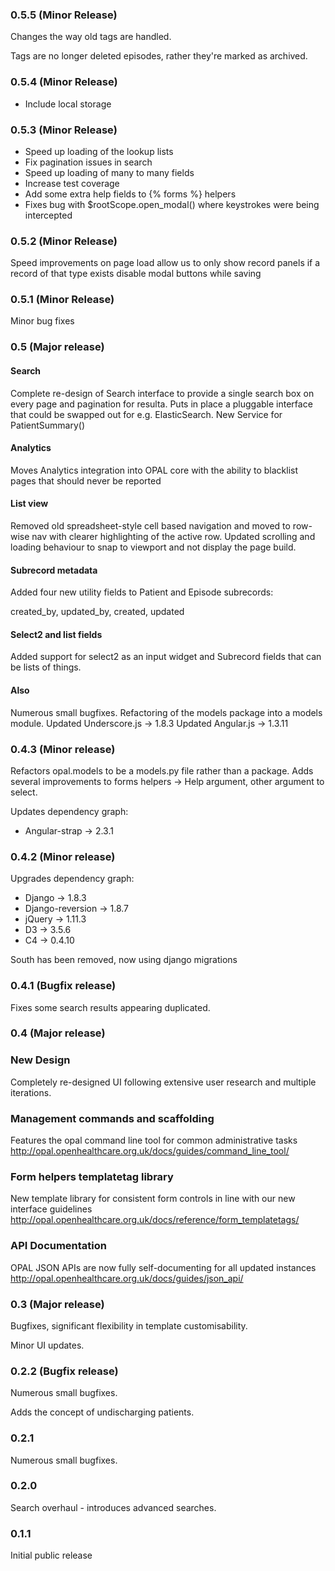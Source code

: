 ### 0.5.5 (Minor Release)
Changes the way old tags are handled. 

Tags are no longer deleted episodes, rather they're marked as archived.


### 0.5.4 (Minor Release)
* Include local storage


### 0.5.3 (Minor Release)
* Speed up loading of the lookup lists
* Fix pagination issues in search
* Speed up loading of many to many fields
* Increase test coverage
* Add some extra help fields to {% forms %} helpers
* Fixes bug with $rootScope.open_modal() where keystrokes were being intercepted

### 0.5.2 (Minor Release)
Speed improvements on page load
allow us to only show record panels if a record of that type exists
disable modal buttons while saving


### 0.5.1 (Minor Release)
Minor bug fixes


### 0.5 (Major release)

#### Search

Complete re-design of Search interface to provide a single search box on every page and pagination for resulta.
Puts in place a pluggable interface that could be swapped out for e.g. ElasticSearch.
New Service for PatientSummary()

#### Analytics

Moves Analytics integration into OPAL core with the ability to blacklist pages that should never be reported

#### List view

Removed old spreadsheet-style cell based navigation and moved to row-wise nav with clearer highlighting of the active row.
Updated scrolling and loading behaviour to snap to viewport and not display the page build.

#### Subrecord metadata

Added four new utility fields to Patient and Episode subrecords:

created_by, updated_by, created, updated

#### Select2 and list fields

Added support for select2 as an input widget and Subrecord fields that can be lists of things.

#### Also

Numerous small bugfixes.
Refactoring of the models package into a models module.
Updated Underscore.js -> 1.8.3
Updated Angular.js -> 1.3.11

### 0.4.3 (Minor release)

Refactors opal.models to be a models.py file rather than a package.
Adds several improvements to forms helpers -> Help argument, other argument to select.

Updates dependency graph:

* Angular-strap -> 2.3.1

### 0.4.2 (Minor release)

Upgrades dependency graph:

* Django -> 1.8.3
* Django-reversion -> 1.8.7
* jQuery -> 1.11.3
* D3 -> 3.5.6
* C4 -> 0.4.10

South has been removed, now using django migrations

### 0.4.1 (Bugfix release)

Fixes some search results appearing duplicated.

### 0.4 (Major release)

### New Design

Completely re-designed UI following extensive user research and multiple iterations.

### Management commands and scaffolding

Features the opal command line tool for common administrative tasks
http://opal.openhealthcare.org.uk/docs/guides/command_line_tool/

### Form helpers templatetag library

New template library for consistent form controls in line with our new interface guidelines
http://opal.openhealthcare.org.uk/docs/reference/form_templatetags/

### API Documentation


OPAL JSON APIs are now fully self-documenting for all updated instances
http://opal.openhealthcare.org.uk/docs/guides/json_api/

### 0.3 (Major release)

Bugfixes, significant flexibility in template customisability.

Minor UI updates.

### 0.2.2 (Bugfix release)

Numerous small bugfixes.

Adds the concept of undischarging patients.

### 0.2.1

Numerous small bugfixes.


### 0.2.0

Search overhaul - introduces advanced searches.

### 0.1.1

Initial public release
